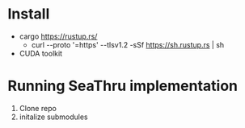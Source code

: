 # Install
- cargo https://rustup.rs/  
    -   curl --proto '=https' --tlsv1.2 -sSf https://sh.rustup.rs | sh
- CUDA toolkit

# Running SeaThru implementation

1) Clone repo
2) initalize submodules
